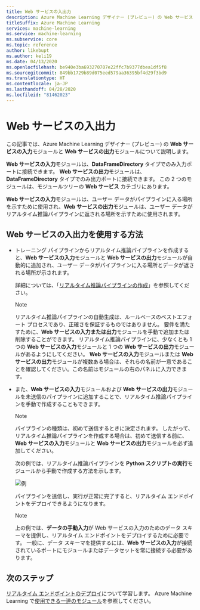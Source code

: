 ```yaml
---
title: Web サービスの入出力
description: Azure Machine Learning デザイナー (プレビュー) の Web サービス モジュールについて説明します
titleSuffix: Azure Machine Learning
services: machine-learning
ms.service: machine-learning
ms.subservice: core
ms.topic: reference
author: likebupt
ms.author: keli19
ms.date: 04/13/2020
ms.openlocfilehash: be940e3ba693270707e22ffc7b9377dbea1df5f8
ms.sourcegitcommit: 849bb1729b89d075eed579aa36395bf4d29f3bd9
ms.translationtype: HT
ms.contentlocale: ja-JP
ms.lasthandoff: 04/28/2020
ms.locfileid: "81462023"
---
```

# <a name="web-service-inputoutput"></a>Web サービスの入出力

この記事では、Azure Machine Learning デザイナー (プレビュー) の **Web サービスの入力**モジュールと **Web サービスの出力**モジュールについて説明します。

**Web サービスの入力**モジュールは、**DataFrameDirectory** タイプでのみ入力ポートに接続できます。 **Web サービスの出力**モジュールは、**DataFrameDirectory** タイプでのみ出力ポートに接続できます。 この 2 つのモジュールは、モジュールツリーの **Web サービス** カテゴリにあります。 

**Web サービスの入力**モジュールは、ユーザー データがパイプラインに入る場所を示すために使用され、**Web サービスの出力**モジュールは、ユーザー データがリアルタイム推論パイプラインに返される場所を示すために使用されます。

## <a name="how-to-use-web-service-inputoutput"></a>Web サービスの入出力を使用する方法

- トレーニング パイプラインからリアルタイム推論パイプラインを作成すると、**Web サービスの入力**モジュールと **Web サービスの出力**モジュールが自動的に追加され、ユーザー データがパイプラインに入る場所とデータが返される場所が示されます。 

    詳細については、「[リアルタイム推論パイプラインの作成](https://docs.microsoft.com/azure/machine-learning/tutorial-designer-automobile-price-deploy#create-a-real-time-inference-pipeline)」を参照してください。

    > [!NOTE]
    > リアルタイム推論パイプラインの自動生成は、ルールベースのベストエフォート プロセスであり、正確さを保証するものではありません。 要件を満たすために、**Web サービスの入力または出力**モジュールを手動で追加または削除することができます。 リアルタイム推論パイプラインに、少なくとも 1 つの **Web サービスの入力**モジュールと 1 つの **Web サービスの出力**モジュールがあるようにしてください。 **Web サービスの入力**モジュールまたは **Web サービスの出力**モジュールが複数ある場合は、それらの名前が一意であることを確認してください。この名前はモジュールの右のパネルに入力できます。

- また、**Web サービスの入力**モジュールおよび **Web サービスの出力**モジュールを未送信のパイプラインに追加することで、リアルタイム推論パイプラインを手動で作成することもできます。

    > [!NOTE]
    >  パイプラインの種類は、初めて送信するときに決定されます。 したがって、リアルタイム推論パイプラインを作成する場合は、初めて送信する前に、**Web サービスの入力**モジュールと **Web サービスの出力**モジュールを必ず追加してください。

   次の例では、リアルタイム推論パイプラインを **Python スクリプトの実行**モジュールから手動で作成する方法を示します。 

   ![例](media/module/web-service-input-output-example.png)
   
   パイプラインを送信し、実行が正常に完了すると、リアルタイム エンドポイントをデプロイできるようになります。
   
   > [!NOTE]
   >  上の例では、**データの手動入力**が Web サービスの入力のためのデータ スキーマを提供し、リアルタイム エンドポイントをデプロイするために必要です。 一般に、データ スキーマを提供するには、**Web サービスの入力**が接続されているポートにモジュールまたはデータセットを常に接続する必要があります。
   
## <a name="next-steps"></a>次のステップ
[リアルタイム エンドポイントのデプロイ](https://docs.microsoft.com/azure/machine-learning/tutorial-designer-automobile-price-deploy#deploy-the-real-time-endpoint)について学習します。
Azure Machine Learning で[使用できる一連のモジュール](module-reference.md)を参照してください。